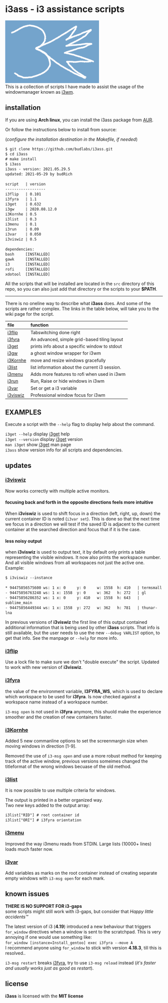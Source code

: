 # i3ass - i3 assistance scripts 


![logo](https://github.com/i3ass-dev/i3ass/blob/dev/assets/i3ass-first-logo2021-05-26-300x200.png?raw=true)  
This is a collection of scripts I have made to assist the
usage of the windowmanager known as [i3wm].

## installation

If you are using **Arch linux**, you can install the i3ass
package from [AUR].  

Or follow the instructions below to install from source:  

(*configure the installation destination in the Makefile,
if needed*)

``` text
$ git clone https://github.com/budlabs/i3ass.git
$ cd i3ass
# make install
$ i3ass
i3ass - version: 2021.05.29.5
updated: 2021-05-29 by budRich

script   | version
------------------
i3flip   | 0.101
i3fyra   | 1.1
i3get    | 0.632
i3gw     | 2020.08.12.0
i3Kornhe | 0.5
i3list   | 0.3
i3menu   | 0.1
i3run    | 0.09
i3var    | 0.050
i3viswiz | 0.5

dependencies:
bash     [INSTALLED]
gawk     [INSTALLED]
i3       [INSTALLED]
rofi     [INSTALLED]
xdotool  [INSTALLED]
```


All the scripts that will be installed are located in the
`src` directory of this repo, so you can also just add that
directory or the scripts to your **$PATH**.  

---

There is no oneline way to describe what **i3ass** does.
And some of the scripts are rather complex. The links in the
table below, will take you to the wiki page for the script.


|**file**  |     **function**          |
|:---------|:--------------------------|
|[i3flip] | Tabswitching done right
|[i3fyra] | An advanced, simple grid-based tiling layout
|[i3get] | prints info about a specific window to stdout
|[i3gw] | a ghost window wrapper for i3wm
|[i3Kornhe] | move and resize windows gracefully
|[i3list] | list information about the current i3 session.
|[i3menu] | Adds more features to rofi when used in i3wm
|[i3run] | Run, Raise or hide windows in i3wm
|[i3var] | Set or get a i3 variable
|[i3viswiz] | Professional window focus for i3wm

EXAMPLES
--------

Execute a script with the `--help` flag to display help
about the command.

`i3get --help` display [i3get] help  
`i3get --version` display [i3get] version  
`man i3get` show [i3get] man page  
`i3ass` show version info for all scripts and dependencies.

## updates

### [i3viswiz]

Now works correctly with multiple active monitors.  

#### focusing back and forth in the opposite directions feels more intuitive


When **i3viswiz** is used to shift focus in a direction
(left, right, up, down) the current container ID is noted
(`i3var set`). This is done so that the next time we focus
in a direction we will test if the saved ID is adjacent to
the current container at the searched direction and focus
that if it is the case.


#### less noisy output


when **i3viswiz** is used to output text, it by default
only prints a table representing the visible windows. It now
also prints the workspace number. And all visible windows
from all workspaces not just the active one. Example:  

```text
$ i3viswiz --instance

* 94475856575600 ws: 1 x: 0     y: 0     w: 1558  h: 410   | termsmall
- 94475856763248 ws: 1 x: 1558  y: 0     w: 362   h: 272   | gl
- 94475856286352 ws: 1 x: 0     y: 410   w: 1558  h: 643   | sublime_main
- 94475856449344 ws: 1 x: 1558  y: 272   w: 362   h: 781   | thunar-lna
```


In previous versions of **i3viswiz** the first line of this
output contained additional information that is being used
by other **i3ass** scripts. That info is still available,
but the user needs to use the new `--debug VARLIST` option, 
to get that info. See the manpage or `--help` for more info.


### [i3flip]


Use a lock file to make sure we don't "double execute" the
script. Updated to work with new version of **i3viswiz**.

### [i3fyra]


the value of the environment variable, **I3FYRA_WS**, which
is used to declare which workspace to be used for
**i3fyra**. Is now checked against a workspace name instead
of a workspace number.

`i3-msg open` is not used  in **i3fyra** anymore, this
shuold make the experience smoother and the creation of new
containers faster.

### [i3Kornhe]


Added 5 new commanline options to set the screenmargin size
when moving windows in direction [1-9].

Removed the use of `i3-msg open` and use a more robust
method for keeping track of the active window, previous
versions someimes changed the titleformat of the wrong
windows becuase of the old method.

### [i3list]


It is now possible to use multiple criteria for windows.

The output is printed in a better organized way.  
Two new keys added to the output array:

```
i3list["RID"] # root container id
i3list["ORI"] # i3fyra orientation
```


### [i3menu]


Improved the way i3menu reads from STDIN. Large lists
(10000+ lines) loads much faster now.

### [i3var]


Add variables as marks on the root container instead of
creating separate empty windows with `i3-msg open` for each
mark.


## known issues

**THERE IS NO SUPPORT FOR i3-gaps**  
some scripts might still work with i3-gaps, but consider
that *Happy little accidents™*  

The latest version of i3 (**4.19**) introduced a new
behaviour that triggers `for_window` directives when a
window is sent to the scratchpad. This is very annoying if
one would use something like:  
`for_window [instance=Install_gentoo] exec i3fyra --move A`  
I recommend anyone using `for_window` to stick with version
**4.18.3**, till this is resolved..  

`i3-msg restart` breaks [i3fyra], try to use `i3-msg
reload` instead (*it's faster and usually works just as good
as restart*).



[wiki]: https://github.com/budlabs/i3ass/wiki
[Makefile]: https://github.com/budRich/i3ass/blob/master/Makefile
[install.sh]: https://github.com/budRich/i3ass/blob/master/install.sh
[i3add]: https://github.com/budRich/scripts/i3add/
[AUR]: https://aur.archlinux.org/packages/i3ass/
[i3]: https://i3wm.org/
[i3wm]: https://i3wm.org/
[bashbud]: https://github.com/budlabs/bashbud
[i3flip]: https://github.com/budlabs/i3ass/wiki/i3flip
[i3fyra]: https://github.com/budlabs/i3ass/wiki/i3fyra
[i3get]: https://github.com/budlabs/i3ass/wiki/i3get
[i3gw]: https://github.com/budlabs/i3ass/wiki/i3gw
[i3Kornhe]: https://github.com/budlabs/i3ass/wiki/i3Kornhe
[i3list]: https://github.com/budlabs/i3ass/wiki/i3list
[i3menu]: https://github.com/budlabs/i3ass/wiki/i3menu
[i3run]: https://github.com/budlabs/i3ass/wiki/i3run
[i3var]: https://github.com/budlabs/i3ass/wiki/i3var
[i3viswiz]: https://github.com/budlabs/i3ass/wiki/i3viswiz



## license

**i3ass** is licensed with the **MIT license**


